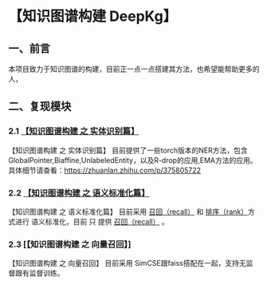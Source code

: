 # 【知识图谱构建 DeepKg】 

## 一、前言

本项目致力于知识图谱的构建，目前正一点一点搭建其方法，也希望能帮助更多的人，<br>



## 二、复现模块

### 2.1 [【知识图谱构建 之 实体识别篇】](ExtractionEntities/)

【知识图谱构建 之 实体识别篇】 目前提供了一些torch版本的NER方法，包含GlobalPointer,Biaffine,UnlabeledEntity，以及R-drop的应用,EMA方法的应用。
具体细节请查看：https://zhuanlan.zhihu.com/p/375805722

### 2.2 [【知识图谱构建 之 语义标准化篇】](Normalization/)

【知识图谱构建 之 语义标准化篇】 目前采用 [召回（recall）](Normalization/recall/) 和 [排序（rank）](Normalization/rank/)方式进行 语义标准化，目前 只 提供  [召回（recall）](Normalization/recall/) 。
### 2.3 [【知识图谱构建 之 向量召回】]

【知识图谱构建 之 向量召回】 目前采用 SimCSE跟faiss搭配在一起，支持无监督跟有监督训练。


